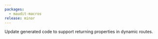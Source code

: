 ```yaml
---
packages:
  - maudit-macros
release: minor
---
```


Update generated code to support returning properties in dynamic routes.
